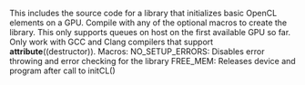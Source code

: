 This includes the source code for a library that initializes basic OpenCL elements on a GPU. Compile with any of the optional macros to create the library. This only supports queues on host on the first available GPU so far. Only work with GCC and Clang compilers that support __attribute__((destructor)).
Macros:
  NO_SETUP_ERRORS: Disables error throwing and error checking for the library
  FREE_MEM: Releases device and program after call to initCL()
